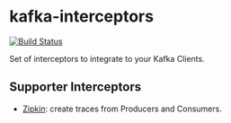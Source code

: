 # kafka-interceptors

[![Build Status](https://travis-ci.org/sysco-middleware/kafka-interceptors.svg?branch=master)](https://travis-ci.org/sysco-middleware/kafka-interceptors)

Set of interceptors to integrate to your Kafka Clients.

## Supporter Interceptors

* [Zipkin](zipkin): create traces from Producers and Consumers.


